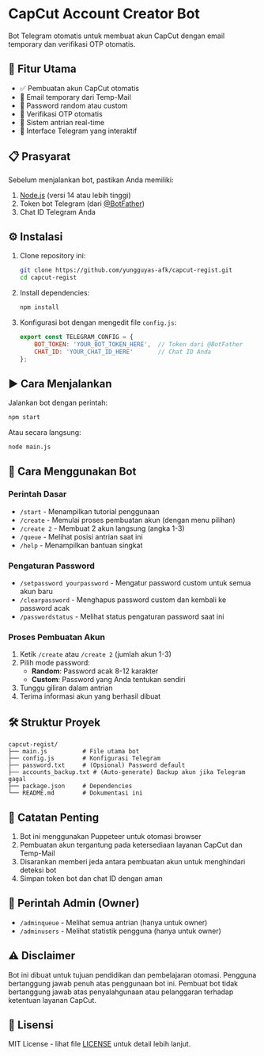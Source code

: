 # CapCut Account Creator Bot

Bot Telegram otomatis untuk membuat akun CapCut dengan email temporary dan verifikasi OTP otomatis.

## 🚀 Fitur Utama

- ✅ Pembuatan akun CapCut otomatis
- 📧 Email temporary dari Temp-Mail
- 🔐 Password random atau custom
- 📨 Verifikasi OTP otomatis
- 🎯 Sistem antrian real-time
- 💬 Interface Telegram yang interaktif

## 📋 Prasyarat

Sebelum menjalankan bot, pastikan Anda memiliki:

1. [Node.js](https://nodejs.org/) (versi 14 atau lebih tinggi)
2. Token bot Telegram (dari [@BotFather](https://t.me/BotFather))
3. Chat ID Telegram Anda

## ⚙️ Instalasi

1. Clone repository ini:
   ```bash
   git clone https://github.com/yungguyas-afk/capcut-regist.git
   cd capcut-regist
   ```

2. Install dependencies:
   ```bash
   npm install
   ```

3. Konfigurasi bot dengan mengedit file `config.js`:
   ```javascript
   export const TELEGRAM_CONFIG = {
       BOT_TOKEN: 'YOUR_BOT_TOKEN_HERE',  // Token dari @BotFather
       CHAT_ID: 'YOUR_CHAT_ID_HERE'       // Chat ID Anda
   };
   ```



## ▶️ Cara Menjalankan

Jalankan bot dengan perintah:
```bash
npm start
```

Atau secara langsung:
```bash
node main.js
```

## 📱 Cara Menggunakan Bot

### Perintah Dasar

- `/start` - Menampilkan tutorial penggunaan
- `/create` - Memulai proses pembuatan akun (dengan menu pilihan)
- `/create 2` - Membuat 2 akun langsung (angka 1-3)
- `/queue` - Melihat posisi antrian saat ini
- `/help` - Menampilkan bantuan singkat

### Pengaturan Password

- `/setpassword yourpassword` - Mengatur password custom untuk semua akun baru
- `/clearpassword` - Menghapus password custom dan kembali ke password acak
- `/passwordstatus` - Melihat status pengaturan password saat ini

### Proses Pembuatan Akun

1. Ketik `/create` atau `/create 2` (jumlah akun 1-3)
2. Pilih mode password:
   - **Random**: Password acak 8-12 karakter
   - **Custom**: Password yang Anda tentukan sendiri
3. Tunggu giliran dalam antrian
4. Terima informasi akun yang berhasil dibuat



## 🛠 Struktur Proyek

```
capcut-regist/
├── main.js          # File utama bot
├── config.js        # Konfigurasi Telegram
├── password.txt     # (Opsional) Password default
├── accounts_backup.txt # (Auto-generate) Backup akun jika Telegram gagal
├── package.json     # Dependencies
└── README.md        # Dokumentasi ini
```

## 📝 Catatan Penting

1. Bot ini menggunakan Puppeteer untuk otomasi browser
2. Pembuatan akun tergantung pada ketersediaan layanan CapCut dan Temp-Mail
3. Disarankan memberi jeda antara pembuatan akun untuk menghindari deteksi bot
4. Simpan token bot dan chat ID dengan aman

## 🤖 Perintah Admin (Owner)

- `/adminqueue` - Melihat semua antrian (hanya untuk owner)
- `/adminusers` - Melihat statistik pengguna (hanya untuk owner)

## ⚠️ Disclaimer

Bot ini dibuat untuk tujuan pendidikan dan pembelajaran otomasi. Pengguna bertanggung jawab penuh atas penggunaan bot ini. Pembuat bot tidak bertanggung jawab atas penyalahgunaan atau pelanggaran terhadap ketentuan layanan CapCut.

## 📄 Lisensi

MIT License - lihat file [LICENSE](LICENSE) untuk detail lebih lanjut.
